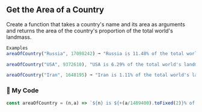 ## Get the Area of a Country

Create a function that takes a country's name and its area as arguments and returns the area of the country's proportion of the total world's landmass.
```js
Examples
areaOfCountry("Russia", 17098242) ➞ "Russia is 11.48% of the total world's landmass"

areaOfCountry("USA", 9372610), "USA is 6.29% of the total world's landmass"

areaOfCountry("Iran", 1648195) ➞ "Iran is 1.11% of the total world's landmass"
```
### :leaves: My Code
```js
const areaOfCountry = (n,a) => `${n} is ${+(a/1489400).toFixed(2)}% of the total world's landmass`;
```
